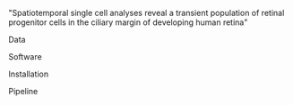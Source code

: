 "Spatiotemporal single cell analyses reveal a transient population of retinal progenitor cells in the ciliary margin of developing human retina"

Data

Software

Installation

Pipeline

